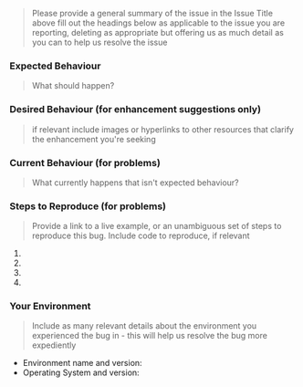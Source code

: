 > Please provide a general summary of the issue in the Issue Title above
> fill out the headings below as applicable to the issue you are reporting,
> deleting as appropriate but offering us as much detail as you can to help us resolve the issue

### Expected Behaviour
> What should happen?

### Desired Behaviour (for enhancement suggestions only)
> if relevant include images or hyperlinks to other resources that clarify the enhancement you're seeking

### Current Behaviour (for problems)
> What currently happens that isn't expected behaviour?

### Steps to Reproduce (for problems)
> Provide a link to a live example, or an unambiguous set of steps to reproduce this bug. Include code to reproduce, if relevant
1.
2.
3.
4.

### Your Environment
> Include as many relevant details about the environment you experienced the bug in - this will help us resolve the bug more expediently

* Environment name and version:
* Operating System and version: 
